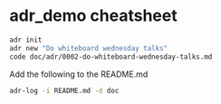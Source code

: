 # adr_demo cheatsheet

```bash
adr init
adr new "Do whiteboard wednesday talks"
code doc/adr/0002-do-whiteboard-wednesday-talks.md
```

Add the following to the README.md
<!-- adrlog -->
<!-- adrlogstop -->

```bash
adr-log -i README.md -d doc
```
